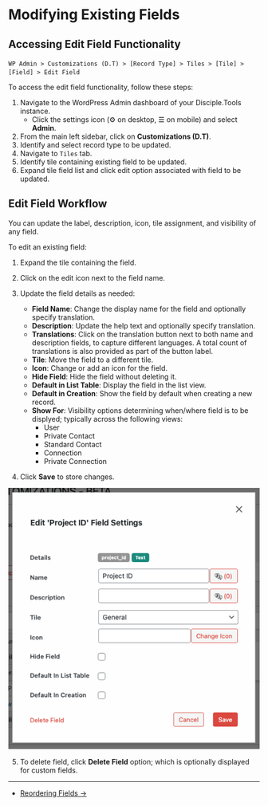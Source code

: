 # Modifying Existing Fields

## Accessing Edit Field Functionality

`WP Admin > Customizations (D.T) > [Record Type] > Tiles > [Tile] > [Field] > Edit Field`

To access the edit field functionality, follow these steps:

1. Navigate to the WordPress Admin dashboard of your Disciple.Tools instance.
   - Click the settings icon (⚙️ on desktop, ☰ on mobile) and select **Admin**.
2. From the main left sidebar, click on **Customizations (D.T)**.
3. Identify and select record type to be updated.
4. Navigate to `Tiles` tab.
5. Identify tile containing existing field to be updated.
6. Expand tile field list and click edit option associated with field to be updated.

## Edit Field Workflow

You can update the label, description, icon, tile assignment, and visibility of any field.

To edit an existing field:

1. Expand the tile containing the field.
2. Click on the edit icon next to the field name.
3. Update the field details as needed:
   - **Field Name**: Change the display name for the field and optionally specify translation.
   - **Description**: Update the help text and optionally specify translation.
   - **Translations**: Click on the translation button next to both name and description fields, to capture different languages. A total count of translations is also provided as part of the button label.
   - **Tile**: Move the field to a different tile.
   - **Icon**: Change or add an icon for the field.
   - **Hide Field**: Hide the field without deleting it.
   - **Default in List Table**: Display the field in the list view.
   - **Default in Creation**: Show the field by default when creating a new record.
   - **Show For**: Visibility options determining when/where field is to be displyed; typically across the following views:
      - User
      - Private Contact
      - Standard Contact
      - Connection
      - Private Connection
   
4. Click **Save** to store changes.

![Edit Field Modal](../imgs/fields/edit-field-modal.png)

5. To delete field, click **Delete Field** option; which is optionally displayed for custom fields.

---

- [Reordering Fields →](./reordering.md) 